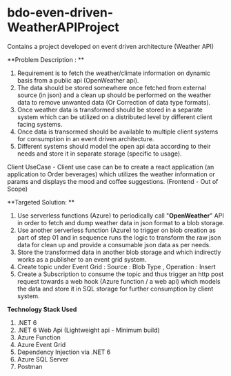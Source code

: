 # bdo-even-driven-WeatherAPIProject
Contains a project developed on event driven architecture (Weather API)

**Problem Description : **
1. Requirement is to fetch the weather/climate information on dynamic basis from a public api (OpenWeather api). 
2. The data should be stored somewhere once fetched from external source (in json) and a clean up should be performed on the weather data to remove unwanted data (Or Correction of data type formats).
3. Once weather data is transformed should be stored in a separate system which can be utilized on a distributed level by different client facing systems.
4. Once data is transormed should be available to multiple client systems for consumption in an event driven architecture.
5. Different systems should model the open api data according to their needs and store it in separate storage (specific to usage).

Client UseCase - Client use case can be to create a react application (an application to Order beverages) which utilizes the weather information or params and displays the mood and coffee suggestions. (Frontend - Out of Scope)

**Targeted Solution: **
1. Use serverless functions (Azure) to periodically call "**OpenWeather**" API in order to fetch and dump weather data in json format to a blob storage.
2. Use another serverless function (Azure) to trigger on blob creation as part of step 01 and in sequence runs the logic to transform the raw json data for clean up and provide a consumable json data as per needs.
3. Store the transformed data in another blob storage and which indirectly works as a publisher to an event grid system.
4. Create topic under Event Grid : Source : Blob Type , Operation : Insert 
5. Create a Subscription to consume the topic and thus trigger an http post request towards a web hook (Azure function / a web api) which models the data and store it in SQL storage for further consumption by client system.

**Technology Stack Used**

1. .NET 6 
2. .NET 6 Web Api (Lightweight api - Minimum build)
3. Azure Function
4. Azure Event Grid
5. Dependency Injection via .NET 6 
6. Azure SQL Server
7. Postman






